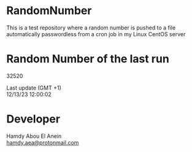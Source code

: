 # RandomNumber    
This is a test repository where a random number is pushed to a file automatically passwordless from a cron job in my Linux CentOS server    
# Random Number of the last run   
32520
      
Last update (GMT +1)    
12/13/23 12:00:02
# Developer    
Hamdy Abou El Anein   
hamdy.aea@protonmail.com
